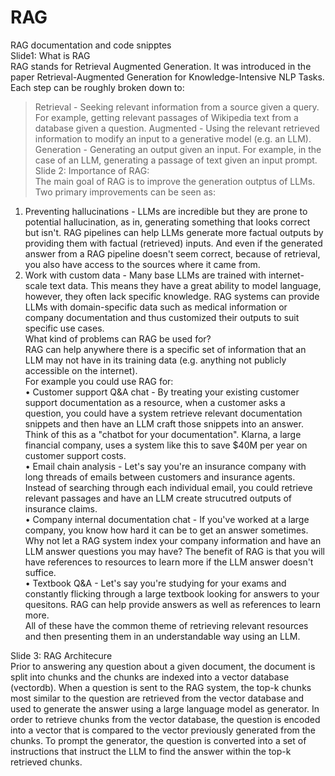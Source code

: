 # RAG
RAG documentation and code snipptes <br/>
Slide1: What is RAG<br/>
RAG stands for Retrieval Augmented Generation. It was introduced in the paper Retrieval-Augmented Generation for Knowledge-Intensive NLP Tasks. <br/>
Each step can be roughly broken down to: <br/>
> Retrieval - Seeking relevant information from a source given a query. For example, getting relevant passages of Wikipedia text from a database given a question.
> Augmented - Using the relevant retrieved information to modify an input to a generative model (e.g. an LLM).
> Generation - Generating an output given an input. For example, in the case of an LLM, generating a passage of text given an input prompt. <br/>
Slide 2: Importance of RAG: <br/>
The main goal of RAG is to improve the generation outptus of LLMs. <br/>
Two primary improvements can be seen as: <br/>
1.	Preventing hallucinations - LLMs are incredible but they are prone to potential hallucination, as in, generating something that looks correct but isn't. RAG pipelines can help LLMs generate more factual outputs by providing them with factual (retrieved) inputs. And even if the generated answer from a RAG pipeline doesn't seem correct, because of retrieval, you also have access to the sources where it came from. <br/>
2.	Work with custom data - Many base LLMs are trained with internet-scale text data. This means they have a great ability to model language, however, they often lack specific knowledge. RAG systems can provide LLMs with domain-specific data such as medical information or company documentation and thus customized their outputs to suit specific use cases. <br/>
What kind of problems can RAG be used for? <br/>
RAG can help anywhere there is a specific set of information that an LLM may not have in its training data (e.g. anything not publicly accessible on the internet). <br/>
For example you could use RAG for: <br/>
•	Customer support Q&A chat - By treating your existing customer support documentation as a resource, when a customer asks a question, you could have a system retrieve relevant documentation snippets and then have an LLM craft those snippets into an answer. Think of this as a "chatbot for your documentation". Klarna, a large financial company, uses a system like this to save $40M per year on customer support costs. <br/>
•	Email chain analysis - Let's say you're an insurance company with long threads of emails between customers and insurance agents. Instead of searching through each individual email, you could retrieve relevant passages and have an LLM create strucutred outputs of insurance claims. <br/>
•	Company internal documentation chat - If you've worked at a large company, you know how hard it can be to get an answer sometimes. Why not let a RAG system index your company information and have an LLM answer questions you may have? The benefit of RAG is that you will have references to resources to learn more if the LLM answer doesn't suffice. <br/>
•	Textbook Q&A - Let's say you're studying for your exams and constantly flicking through a large textbook looking for answers to your quesitons. RAG can help provide answers as well as references to learn more. <br/>
All of these have the common theme of retrieving relevant resources and then presenting them in an understandable way using an LLM.

Slide 3: RAG Architecure <br/>
Prior to answering any question about a given document, the document is split into chunks and the chunks are indexed into a vector database (vectordb). When a question is sent to the RAG system, the top-k chunks most similar to the question are retrieved from the vector database and used to generate the answer using a large language model as generator. In order to retrieve chunks from the vector database, the question is encoded into a vector that is compared to the vector previously generated from the chunks. To prompt the generator, the question is converted into a set of instructions that instruct the LLM to find the answer within the top-k retrieved chunks.





